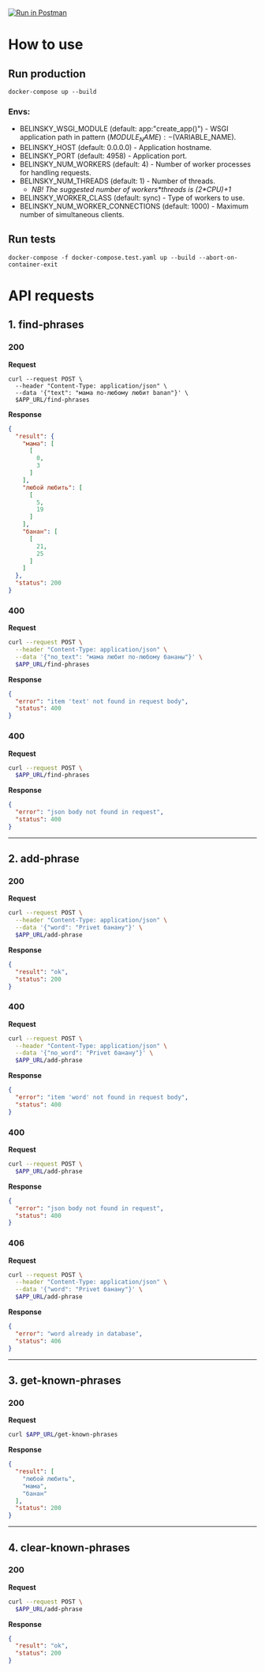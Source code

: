 \
[![Run in Postman](https://run.pstmn.io/button.svg)](https://app.getpostman.com/run-collection/18220726-51689aa2-6ff2-4ffa-a278-e46ae40c6965?action=collection%2Ffork&collection-url=entityId%3D18220726-51689aa2-6ff2-4ffa-a278-e46ae40c6965%26entityType%3Dcollection%26workspaceId%3Def145b73-8364-42bb-bcd4-f7bce58058e2)

# How to use

## Run production
`docker-compose up --build` 

### Envs:
- BELINSKY_WSGI_MODULE (default: app:"create_app()") - WSGI application path in pattern $(MODULE_NAME):-$(VARIABLE_NAME).
- BELINSKY_HOST (default: 0.0.0.0) - Application hostname.
- BELINSKY_PORT (default: 4958) - Application port.
- BELINSKY_NUM_WORKERS (default: 4) - Number of worker processes for handling requests.
- BELINSKY_NUM_THREADS (default: 1) - Number of threads.
  - _NB! The suggested number of workers\*threads is (2*CPU)+1_
- BELINSKY_WORKER_CLASS (default: sync) - Type of workers to use.
- BELINSKY_NUM_WORKER_CONNECTIONS (default: 1000) - Maximum number of simultaneous clients.

## Run tests
`docker-compose -f docker-compose.test.yaml up --build --abort-on-container-exit`

# API requests

## 1. find-phrases

### 200

**Request**


```shell
curl --request POST \
  --header "Content-Type: application/json" \
  --data '{"text": "мама по-любому любит banan"}' \
  $APP_URL/find-phrases
``` 

**Response**

```json
{
  "result": {
    "мама": [
      [
        0,
        3
      ]
    ],
    "любой любить": [
      [
        5,
        19
      ]
    ],
    "банан": [
      [
        21,
        25
      ]
    ]
  },
  "status": 200
}
```


### 400

**Request**
```bash
curl --request POST \
  --header "Content-Type: application/json" \
  --data '{"no_text": "мама любит по-любому бананы"}' \
  $APP_URL/find-phrases
``` 

**Response**

```json
{
  "error": "item 'text' not found in request body",
  "status": 400
}
```

### 400

**Request**

```bash
curl --request POST \
  $APP_URL/find-phrases
``` 

**Response**

```json
{
  "error": "json body not found in request",
  "status": 400
}
```

----------------

## 2. add-phrase

### 200

**Request**

```bash
curl --request POST \
  --header "Content-Type: application/json" \
  --data '{"word": "Privet банану"}' \
  $APP_URL/add-phrase
``` 

**Response**

```json
{
  "result": "ok",
  "status": 200
}
```

### 400

**Request**

```bash
curl --request POST \
  --header "Content-Type: application/json" \
  --data '{"no_word": "Privet банану"}' \
  $APP_URL/add-phrase
``` 

**Response**

```json
{
  "error": "item 'word' not found in request body",
  "status": 400
}
```

### 400

**Request**

```bash
curl --request POST \
  $APP_URL/add-phrase
``` 

**Response**

```json
{
  "error": "json body not found in request",
  "status": 400
}
```


### 406

**Request**

```bash
curl --request POST \
  --header "Content-Type: application/json" \
  --data '{"word": "Privet банану"}' \
  $APP_URL/add-phrase
``` 

**Response**

```json
{
  "error": "word already in database",
  "status": 406
}
```

----------------

## 3. get-known-phrases

### 200

**Request**

```bash
curl $APP_URL/get-known-phrases
``` 

**Response**

```json
{
  "result": [
    "любой любить",
    "мама",
    "банан"
  ],
  "status": 200
}
```

----------------

## 4. clear-known-phrases

### 200

**Request**

```bash
curl --request POST \
  $APP_URL/add-phrase
``` 

**Response**

```json
{
  "result": "ok",
  "status": 200
}
```